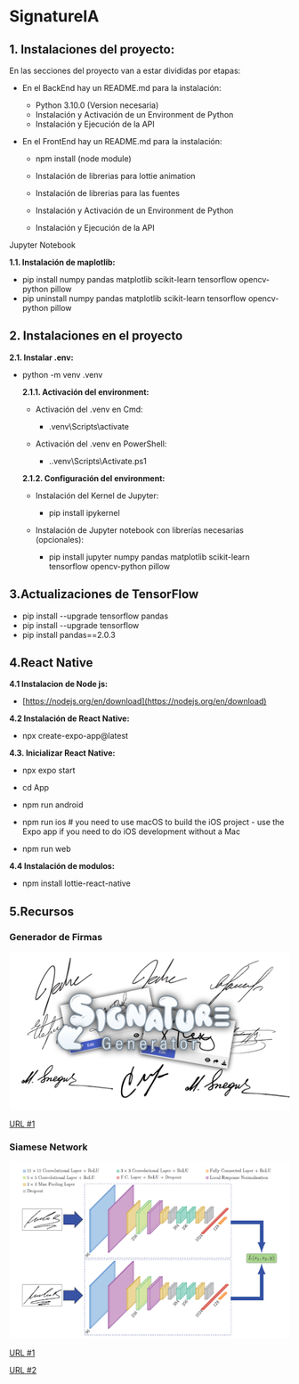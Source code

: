 # SignatureIA

## 1. Instalaciones del proyecto:

En las secciones del proyecto van a estar divididas por etapas:

- En el BackEnd hay un README.md para la instalación:

    - Python 3.10.0 (Version necesaria)
    - Instalación y Activación de un Environment de Python
    - Instalación y Ejecución de la API


- En el FrontEnd hay un README.md para la instalación:

    - npm install (node module)
    - Instalación de librerias para lottie animation
    - Instalación de librerias para las fuentes
    
    - Instalación y Activación de un Environment de Python
    - Instalación y Ejecución de la API

 Jupyter Notebook

**1.1. Instalación de maplotlib:**

- pip install numpy pandas matplotlib scikit-learn tensorflow opencv-python pillow
- pip uninstall numpy pandas matplotlib scikit-learn tensorflow opencv-python pillow

## 2. Instalaciones en el proyecto

**2.1. Instalar .env:**

- python -m venv .venv

    **2.1.1. Activación del environment:**
    
    - Activación del .venv en Cmd:
    
        - .venv\Scripts\activate
        
    - Activación del .venv en PowerShell:
    
        - .\.venv\Scripts\Activate.ps1

    **2.1.2. Configuración del environment:**

    - Instalación del Kernel de Jupyter:
    
        - pip install ipykernel

    - Instalación de Jupyter notebook con librerías necesarias (opcionales):
    
        - pip install jupyter numpy pandas matplotlib scikit-learn tensorflow opencv-python pillow

## 3.Actualizaciones de TensorFlow

- pip install --upgrade tensorflow pandas
- pip install --upgrade tensorflow
- pip install pandas==2.0.3

## 4.React Native

**4.1 Instalacion de Node js:**

- [https://nodejs.org/en/download](https://nodejs.org/en/download)


**4.2 Instalación de React Native:**

- npx create-expo-app@latest

**4.3. Inicializar React Native:**

- npx expo start

- cd App
- npm run android
- npm run ios # you need to use macOS to build the iOS project - use the Expo app if you need to do iOS development without a Mac
- npm run web

**4.4 Instalación de modulos:**

- npm install lottie-react-native

## 5.Recursos

### Generador de Firmas

![Generador](1.png)

[URL #1](https://onlinesignatures.net/es)


### Siamese Network

![Siamese-Network](2.png)

[URL #1](https://builtin.com/machine-learning/siamese-network)

[URL #2](https://medium.com/@rinkinag24/a-comprehensive-guide-to-siamese-neural-networks-3358658c0513)
